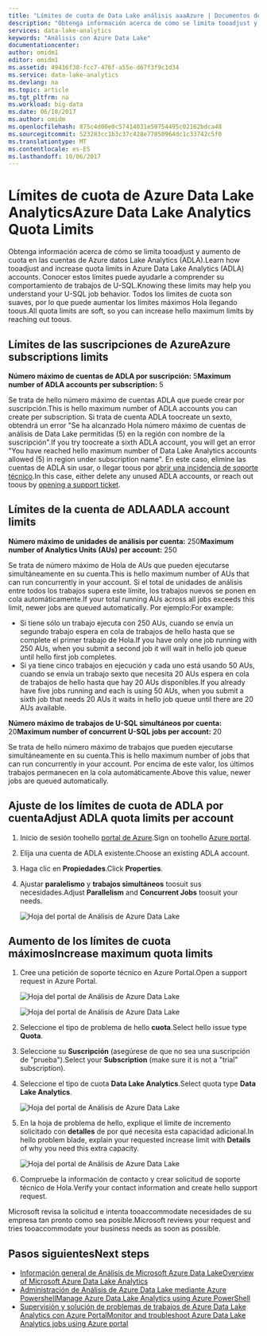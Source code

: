 ```yaml
---
title: "Límites de cuota de Data Lake análisis aaaAzure | Documentos de Microsoft"
description: "Obtenga información acerca de cómo se limita tooadjust y aumento de cuota en las cuentas de Azure datos Lake Analytics (ADLA)."
services: data-lake-analytics
keywords: "Análisis con Azure Data Lake"
documentationcenter: 
author: omidm1
editor: omidm1
ms.assetid: 49416f38-fcc7-476f-a55e-d67f3f9c1d34
ms.service: data-lake-analytics
ms.devlang: na
ms.topic: article
ms.tgt_pltfrm: na
ms.workload: big-data
ms.date: 06/18/2017
ms.author: omidm
ms.openlocfilehash: 875c4d00e0c57414031e50754495c02162bdca48
ms.sourcegitcommit: 523283cc1b3c37c428e77850964dc1c33742c5f0
ms.translationtype: MT
ms.contentlocale: es-ES
ms.lasthandoff: 10/06/2017
---
```

# <a name="azure-data-lake-analytics-quota-limits"></a><span data-ttu-id="1269b-104">Límites de cuota de Azure Data Lake Analytics</span><span class="sxs-lookup"><span data-stu-id="1269b-104">Azure Data Lake Analytics Quota Limits</span></span>

<span data-ttu-id="1269b-105">Obtenga información acerca de cómo se limita tooadjust y aumento de cuota en las cuentas de Azure datos Lake Analytics (ADLA).</span><span class="sxs-lookup"><span data-stu-id="1269b-105">Learn how tooadjust and increase quota limits in Azure Data Lake Analytics (ADLA) accounts.</span></span> <span data-ttu-id="1269b-106">Conocer estos límites puede ayudarle a comprender su comportamiento de trabajos de U-SQL.</span><span class="sxs-lookup"><span data-stu-id="1269b-106">Knowing these limits may help you understand your U-SQL job behavior.</span></span> <span data-ttu-id="1269b-107">Todos los límites de cuota son suaves, por lo que puede aumentar los límites máximos Hola llegando toous.</span><span class="sxs-lookup"><span data-stu-id="1269b-107">All quota limits are soft, so you can increase hello maximum limits by reaching out toous.</span></span>

## <a name="azure-subscriptions-limits"></a><span data-ttu-id="1269b-108">Límites de las suscripciones de Azure</span><span class="sxs-lookup"><span data-stu-id="1269b-108">Azure subscriptions limits</span></span>

<span data-ttu-id="1269b-109">**Número máximo de cuentas de ADLA por suscripción:** 5</span><span class="sxs-lookup"><span data-stu-id="1269b-109">**Maximum number of ADLA accounts per subscription:**  5</span></span>

 <span data-ttu-id="1269b-110">Se trata de hello número máximo de cuentas ADLA que puede crear por suscripción.</span><span class="sxs-lookup"><span data-stu-id="1269b-110">This is hello maximum number of ADLA accounts you can create per subscription.</span></span> <span data-ttu-id="1269b-111">Si trata de cuenta ADLA toocreate un sexto, obtendrá un error "Se ha alcanzado Hola número máximo de cuentas de análisis de Data Lake permitidas (5) en la región con nombre de la suscripción".</span><span class="sxs-lookup"><span data-stu-id="1269b-111">If you try toocreate a sixth ADLA account, you will get an error "You have reached hello maximum number of Data Lake Analytics accounts allowed (5) in region under subscription name".</span></span> <span data-ttu-id="1269b-112">En este caso, elimine las cuentas de ADLA sin usar, o llegar toous por [abrir una incidencia de soporte técnico](#increase-maximum-quota-limits).</span><span class="sxs-lookup"><span data-stu-id="1269b-112">In this case, either delete any unused ADLA accounts, or reach out toous by [opening a support ticket](#increase-maximum-quota-limits).</span></span>

## <a name="adla-account-limits"></a><span data-ttu-id="1269b-113">Límites de la cuenta de ADLA</span><span class="sxs-lookup"><span data-stu-id="1269b-113">ADLA account limits</span></span>

<span data-ttu-id="1269b-114">**Número máximo de unidades de análisis por cuenta:** 250</span><span class="sxs-lookup"><span data-stu-id="1269b-114">**Maximum number of Analytics Units (AUs) per account:** 250</span></span>

<span data-ttu-id="1269b-115">Se trata de número máximo de Hola de AUs que pueden ejecutarse simultáneamente en su cuenta.</span><span class="sxs-lookup"><span data-stu-id="1269b-115">This is hello maximum number of AUs that can run concurrently in your account.</span></span> <span data-ttu-id="1269b-116">Si el total de unidades de análisis entre todos los trabajos supera este límite, los trabajos nuevos se ponen en cola automáticamente.</span><span class="sxs-lookup"><span data-stu-id="1269b-116">If your total running AUs across all jobs exceeds this limit, newer jobs are queued automatically.</span></span> <span data-ttu-id="1269b-117">Por ejemplo:</span><span class="sxs-lookup"><span data-stu-id="1269b-117">For example:</span></span>

* <span data-ttu-id="1269b-118">Si tiene sólo un trabajo ejecuta con 250 AUs, cuando se envía un segundo trabajo espera en cola de trabajos de hello hasta que se complete el primer trabajo de Hola.</span><span class="sxs-lookup"><span data-stu-id="1269b-118">If you have only one job running with 250 AUs, when you submit a second job it will wait in hello job queue until hello first job completes.</span></span>
* <span data-ttu-id="1269b-119">Si ya tiene cinco trabajos en ejecución y cada uno está usando 50 AUs, cuando se envía un trabajo sexto que necesita 20 AUs espera en cola de trabajos de hello hasta que hay 20 AUs disponibles.</span><span class="sxs-lookup"><span data-stu-id="1269b-119">If you already have five jobs running and each is using 50 AUs, when you submit a sixth job that needs 20 AUs it waits in hello job queue until there are 20 AUs available.</span></span>

<span data-ttu-id="1269b-120">**Número máximo de trabajos de U-SQL simultáneos por cuenta:** 20</span><span class="sxs-lookup"><span data-stu-id="1269b-120">**Maximum number of concurrent U-SQL jobs per account:** 20</span></span>

<span data-ttu-id="1269b-121">Se trata de hello número máximo de trabajos que pueden ejecutarse simultáneamente en su cuenta.</span><span class="sxs-lookup"><span data-stu-id="1269b-121">This is hello maximum number of jobs that can run concurrently in your account.</span></span> <span data-ttu-id="1269b-122">Por encima de este valor, los últimos trabajos permanecen en la cola automáticamente.</span><span class="sxs-lookup"><span data-stu-id="1269b-122">Above this value, newer jobs are queued automatically.</span></span>

## <a name="adjust-adla-quota-limits-per-account"></a><span data-ttu-id="1269b-123">Ajuste de los límites de cuota de ADLA por cuenta</span><span class="sxs-lookup"><span data-stu-id="1269b-123">Adjust ADLA quota limits per account</span></span>

1. <span data-ttu-id="1269b-124">Inicio de sesión toohello [portal de Azure](https://portal.azure.com).</span><span class="sxs-lookup"><span data-stu-id="1269b-124">Sign on toohello [Azure portal](https://portal.azure.com).</span></span>
2. <span data-ttu-id="1269b-125">Elija una cuenta de ADLA existente.</span><span class="sxs-lookup"><span data-stu-id="1269b-125">Choose an existing ADLA account.</span></span>
3. <span data-ttu-id="1269b-126">Haga clic en **Propiedades**.</span><span class="sxs-lookup"><span data-stu-id="1269b-126">Click **Properties**.</span></span>
4. <span data-ttu-id="1269b-127">Ajustar **paralelismo** y **trabajos simultáneos** toosuit sus necesidades.</span><span class="sxs-lookup"><span data-stu-id="1269b-127">Adjust **Parallelism** and **Concurrent Jobs** toosuit your needs.</span></span>

    ![Hoja del portal de Análisis de Azure Data Lake](./media/data-lake-analytics-quota-limits/data-lake-analytics-quota-properties.png)

## <a name="increase-maximum-quota-limits"></a><span data-ttu-id="1269b-129">Aumento de los límites de cuota máximos</span><span class="sxs-lookup"><span data-stu-id="1269b-129">Increase maximum quota limits</span></span>

1. <span data-ttu-id="1269b-130">Cree una petición de soporte técnico en Azure Portal.</span><span class="sxs-lookup"><span data-stu-id="1269b-130">Open a support request in Azure Portal.</span></span>

    ![Hoja del portal de Análisis de Azure Data Lake](./media/data-lake-analytics-quota-limits/data-lake-analytics-quota-help-support.png)

    ![Hoja del portal de Análisis de Azure Data Lake](./media/data-lake-analytics-quota-limits/data-lake-analytics-quota-support-request.png)
2. <span data-ttu-id="1269b-133">Seleccione el tipo de problema de hello **cuota**.</span><span class="sxs-lookup"><span data-stu-id="1269b-133">Select hello issue type **Quota**.</span></span>
3. <span data-ttu-id="1269b-134">Seleccione su **Suscripción** (asegúrese de que no sea una suscripción de "prueba").</span><span class="sxs-lookup"><span data-stu-id="1269b-134">Select your **Subscription** (make sure it is not a "trial" subscription).</span></span>
4. <span data-ttu-id="1269b-135">Seleccione el tipo de cuota **Data Lake Analytics**.</span><span class="sxs-lookup"><span data-stu-id="1269b-135">Select quota type **Data Lake Analytics**.</span></span>

    ![Hoja del portal de Análisis de Azure Data Lake](./media/data-lake-analytics-quota-limits/data-lake-analytics-quota-support-request-basics.png)

5. <span data-ttu-id="1269b-137">En la hoja de problema de hello, explique el límite de incremento solicitado con **detalles** de por qué necesita esta capacidad adicional.</span><span class="sxs-lookup"><span data-stu-id="1269b-137">In hello problem blade, explain your requested increase limit with **Details** of why you need this extra capacity.</span></span>

    ![Hoja del portal de Análisis de Azure Data Lake](./media/data-lake-analytics-quota-limits/data-lake-analytics-quota-support-request-details.png)

6. <span data-ttu-id="1269b-139">Compruebe la información de contacto y crear solicitud de soporte técnico de Hola.</span><span class="sxs-lookup"><span data-stu-id="1269b-139">Verify your contact information and create hello support request.</span></span>

<span data-ttu-id="1269b-140">Microsoft revisa la solicitud e intenta tooaccommodate necesidades de su empresa tan pronto como sea posible.</span><span class="sxs-lookup"><span data-stu-id="1269b-140">Microsoft reviews your request and tries tooaccommodate your business needs as soon as possible.</span></span>

## <a name="next-steps"></a><span data-ttu-id="1269b-141">Pasos siguientes</span><span class="sxs-lookup"><span data-stu-id="1269b-141">Next steps</span></span>

* [<span data-ttu-id="1269b-142">Información general de Análisis de Microsoft Azure Data Lake</span><span class="sxs-lookup"><span data-stu-id="1269b-142">Overview of Microsoft Azure Data Lake Analytics</span></span>](data-lake-analytics-overview.md)
* [<span data-ttu-id="1269b-143">Administración de Análisis de Azure Data Lake mediante Azure Powershell</span><span class="sxs-lookup"><span data-stu-id="1269b-143">Manage Azure Data Lake Analytics using Azure PowerShell</span></span>](data-lake-analytics-manage-use-powershell.md)
* [<span data-ttu-id="1269b-144">Supervisión y solución de problemas de trabajos de Azure Data Lake Analytics con Azure Portal</span><span class="sxs-lookup"><span data-stu-id="1269b-144">Monitor and troubleshoot Azure Data Lake Analytics jobs using Azure portal</span></span>](data-lake-analytics-monitor-and-troubleshoot-jobs-tutorial.md)
